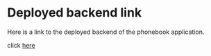 # Deployed backend link

Here is a link to the deployed backend of the phonebook application.

click [here](https://phonebook-backend-d82f.onrender.com/api/persons)
